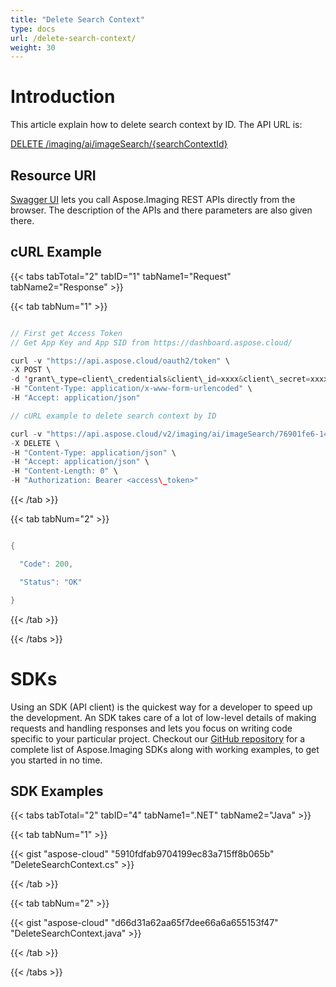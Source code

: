 ```yaml
---
title: "Delete Search Context"
type: docs
url: /delete-search-context/
weight: 30
---
```


# **Introduction**
This article explain how to delete search context by ID. The API URL is:

[DELETE /imaging/ai/imageSearch/{searchContextId}](https://apireference.aspose.cloud/imaging/#/SearchContext/DeleteImageSearch)
## **Resource URI**
[Swagger UI](https://apireference.aspose.cloud/imaging/#/SearchContext/DeleteImageSearch) lets you call Aspose.Imaging REST APIs directly from the browser. The description of the APIs and there parameters are also given there.
## **cURL Example**
{{< tabs tabTotal="2" tabID="1" tabName1="Request" tabName2="Response" >}}

{{< tab tabNum="1" >}}

```java

// First get Access Token
// Get App Key and App SID from https://dashboard.aspose.cloud/

curl -v "https://api.aspose.cloud/oauth2/token" \
-X POST \
-d 'grant\_type=client\_credentials&client\_id=xxxx&client\_secret=xxxx' \
-H "Content-Type: application/x-www-form-urlencoded" \
-H "Accept: application/json"

// cURL example to delete search context by ID

curl -v "https://api.aspose.cloud/v2/imaging/ai/imageSearch/76901fe6-1427-4112-9fa2-8261cca7524a" \
-X DELETE \
-H "Content-Type: application/json" \
-H "Accept: application/json" \
-H "Content-Length: 0" \
-H "Authorization: Bearer <access\_token>"

```

{{< /tab >}}

{{< tab tabNum="2" >}}

```java

{

  "Code": 200,

  "Status": "OK"

}

```

{{< /tab >}}

{{< /tabs >}}
# **SDKs**
Using an SDK (API client) is the quickest way for a developer to speed up the development. An SDK takes care of a lot of low-level details of making requests and handling responses and lets you focus on writing code specific to your particular project. Checkout our [GitHub repository](https://github.com/aspose-imaging-cloud) for a complete list of Aspose.Imaging SDKs along with working examples, to get you started in no time.
## **SDK Examples**
{{< tabs tabTotal="2" tabID="4" tabName1=".NET" tabName2="Java" >}}

{{< tab tabNum="1" >}}

{{< gist "aspose-cloud" "5910fdfab9704199ec83a715ff8b065b" "DeleteSearchContext.cs" >}}

{{< /tab >}}

{{< tab tabNum="2" >}}

{{< gist "aspose-cloud" "d66d31a62aa65f7dee66a6a655153f47" "DeleteSearchContext.java" >}}

{{< /tab >}}

{{< /tabs >}}
